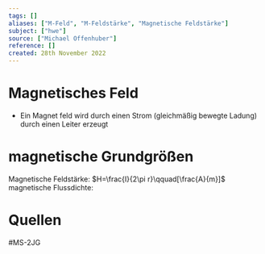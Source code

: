 ```yaml
---
tags: []
aliases: ["M-Feld", "M-Feldstärke", "Magnetische Feldstärke"]
subject: ["hwe"]
source: ["Michael Offenhuber"]
reference: []
created: 28th November 2022
---
```


# Magnetisches Feld
- Ein Magnet feld wird durch einen Strom (gleichmäßig bewegte Ladung) durch einen Leiter erzeugt
# magnetische Grundgrößen

Magnetische Feldstärke: $H=\frac{I}{2\pi r}\qquad[\frac{A}{m}]$
magnetische Flussdichte: 
# Quellen
#MS-2JG 